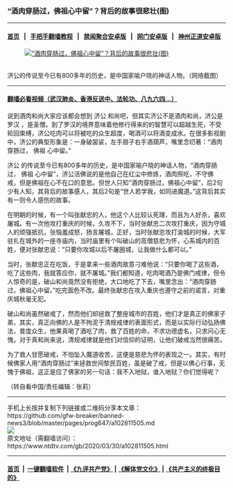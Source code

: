 ### “酒肉穿肠过，佛祖心中留”？背后的故事很悲壮(图)
------------------------

#### [首页](https://github.com/gfw-breaker/banned-news3/blob/master/README.md) &nbsp;&nbsp;|&nbsp;&nbsp; [手把手翻墙教程](https://github.com/gfw-breaker/guides/wiki) &nbsp;&nbsp;|&nbsp;&nbsp; [禁闻聚合安卓版](https://github.com/gfw-breaker/bn-android) &nbsp;&nbsp;|&nbsp;&nbsp; [网门安卓版](https://github.com/oGate2/oGate) &nbsp;&nbsp;|&nbsp;&nbsp; [神州正道安卓版](https://github.com/SzzdOgate/update) 



<div><div class="featured_image">
 <a href="https://i.ntdtv.com/assets/uploads/2020/03/2020-03-30_131832.jpg" target="_blank">
  <figure>
   <img alt="“酒肉穿肠过，佛祖心中留”？背后的故事很悲壮(图)" src="https://i.ntdtv.com/assets/uploads/2020/03/2020-03-30_131832-800x450.jpg"/>
  </figure><br/>
 </a>
 <span class="caption">
  济公的传说至今已有800多年的历史，是中国家喻户晓的神话人物。（网络截图）
 </span>
</div>
</div><hr/>

#### [翻墙必看视频（武汉肺炎、香港反送中、法轮功、八九六四...）](https://github.com/gfw-breaker/banned-news3/blob/master/pages/link3.md)

<div><div class="post_content" itemprop="articleBody">
 <p>
  说到酒肉和尚大家应该都会想到
  <ok href="https://www.ntdtv.com/gb/济公.htm">
   济公
  </ok>
  和尚吧，但其实济公不是酒肉和尚，济公是
  <ok href="https://www.ntdtv.com/gb/罗汉.htm">
   罗汉
  </ok>
  ，是圣僧。到了罗汉的境界意味着他修行得来的的智慧可以超越生死，不受轮回束缚，济公吃肉可以将被吃的众生超度，喝酒可以将酒变成水。在很多影视剧中，济公的典型形象是：一身破袈裟，左手扇子右手酒葫芦，嘴里念叨著：“酒肉穿肠过，
  <ok href="https://www.ntdtv.com/gb/佛祖.htm">
   佛祖
  </ok>
  心中留。”
 </p>
 <p>
  <ok href="https://www.ntdtv.com/gb/济公.htm">
   济公
  </ok>
  的传说至今已有800多年的历史，是中国家喻户晓的神话人物，“酒肉穿肠过，
  <ok href="https://www.ntdtv.com/gb/佛祖.htm">
   佛祖
  </ok>
  心中留”，济公活佛说的是他自己在红尘中修炼，酒肉照吃，不守佛戒，但是佛祖在心不在口的意思。但世人只知“酒肉穿肠过，佛祖心中留”，后2句少有人知，其背后的故事感人，其后2句是“世人若学我，如同进魔道。”这背后其实有一则令人感伤的故事。
 </p>
 <p>
  在明朝的时候，有一个叫张献忠的人，他这个人比较认死理，而且为人好杀，喜欢屠城。有一次他攻打重庆的时候，久攻不下，当时张献忠二次攻打重庆，因为守城人的顽强抵抗，张恼羞成怒，扬言屠城，正好，当时张献忠攻打渝城的时候，大军驻扎在城外的一座寺庙内，当时庙里有个叫破山的高僧慈悲为怀，心系城内的百姓，便对张献忠说：“只要你攻城以后不屠圌城，让我做什么都可以。”
 </p>
 <p>
  当时，张献忠正在吃饭，于是拿来一些酒肉故意刁难他说：“只要你喝了这些酒，吃了这些肉，我就答应你，就不屠城。”我们都知道，吃肉喝酒乃是佛门戒律，但令人惊奇的是，破山和尚竟然没有拒绝，大口地吃了下去，嘴里念出：“酒肉穿肠过，佛祖心中留。”吃完面色不改。最终张献忠在攻入重庆也遵守之前的诺言，对重庆城秋毫无犯。
 </p>
 <p>
  破山和尚虽然破戒了，然而他们却拯救了整座城市的百姓，他们才是真正的佛家子弟，其实，真正向佛的人是不拘泥于清规戒律的表面形式，而是以实际行动弘扬佛法，普度众生，他果真喝了酒吃了肉，救了百姓的命，不求功德虚名，只求问心无愧，对于真和尚来说，清规戒律就是他们对信仰的证明，让他们破戒当然很痛苦。
 </p>
 <p>
  为了救人甘愿破戒，不怕坠入魔道收苦，这便是慈悲为怀的表现之一。其实，有时候佛家人用“酒肉穿肠过”来拯救世间黎民百姓，虽是破了戒，但是以佛心行事，无愧于佛祖，这正是应了佛家的另一句话：我不入地狱，谁入地狱？你们觉得呢？
 </p>
 <p>
  （转自看中国/责任编辑：张莉）
 </p>
 <div class="single_ad">
 </div>
</div>
</div>
<hr/>
手机上长按并复制下列链接或二维码分享本文章：<br/>
https://github.com/gfw-breaker/banned-news3/blob/master/pages/prog647/a102811505.md <br/>
<a href='https://github.com/gfw-breaker/banned-news3/blob/master/pages/prog647/a102811505.md'><img src='https://github.com/gfw-breaker/banned-news3/blob/master/pages/prog647/a102811505.md.png'/></a> <br/>
原文地址（需翻墙访问）：https://www.ntdtv.com/gb/2020/03/30/a102811505.html


------------------------
#### [首页](https://github.com/gfw-breaker/banned-news3/blob/master/README.md) &nbsp;|&nbsp; [一键翻墙软件](https://github.com/gfw-breaker/nogfw/blob/master/README.md) &nbsp;| [《九评共产党》](https://github.com/gfw-breaker/9ping.md/blob/master/README.md#九评之一评共产党是什么) | [《解体党文化》](https://github.com/gfw-breaker/jtdwh.md/blob/master/README.md) | [《共产主义的终极目的》](https://github.com/gfw-breaker/gczydzjmd.md/blob/master/README.md)


<img src='http://gfw-breaker.win/banned-news3/pages/prog647/a102811505.md' width='0px' height='0px'/>